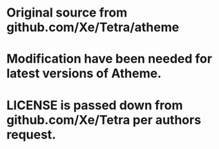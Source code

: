 # Original source from github.com/Xe/Tetra/atheme
#
# Modification have been needed for latest versions of Atheme.
# LICENSE is passed down from github.com/Xe/Tetra per authors request.